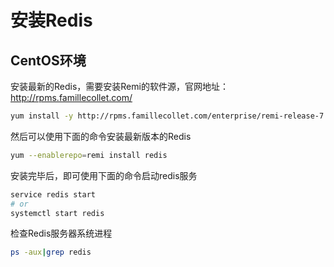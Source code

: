 # 安装Redis

## CentOS环境
安装最新的Redis，需要安装Remi的软件源，官网地址：http://rpms.famillecollet.com/
```bash
yum install -y http://rpms.famillecollet.com/enterprise/remi-release-7.rpm
```

然后可以使用下面的命令安装最新版本的Redis
```bash
yum --enablerepo=remi install redis
```

安装完毕后，即可使用下面的命令启动redis服务
```bash
service redis start
# or
systemctl start redis
```

检查Redis服务器系统进程
```bash
ps -aux|grep redis
```
